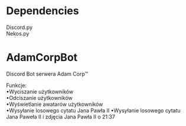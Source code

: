 # Dependencies
   Discord.py <br/>
   Nekos.py <br/>

# AdamCorpBot
Discord Bot serwera Adam Corp™

Funkcje: <br/>
   •Wyciszanie użytkowników <br/>
   •Odciszanie użytkowników <br/>
   •Wyświetlanie awatarów użytkowników <br/>
   •Wysyłanie losowego cytatu Jana Pawła II
   •Wysyłanie losowego cytatu Jana Paweła II i zdjęcia Jana Pawła II o 21:37
